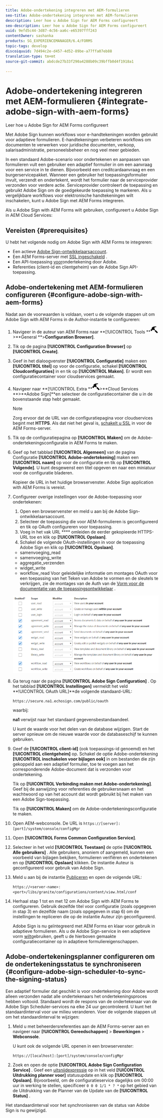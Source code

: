 ```yaml
---
title: Adobe-ondertekening integreren met AEM-formulieren
seo-title: Adobe-ondertekening integreren met AEM-formulieren
description: Leer hoe u Adobe Sign for AEM Forms configureert
seo-description: Leer hoe u Adobe Sign for AEM Forms configureert
uuid: 9efd5c44-3d87-4c56-aa6c-e65397fff243
contentOwner: sashanka
products: SG_EXPERIENCEMANAGER/6.4/FORMS
topic-tags: develop
discoiquuid: 7d494c2e-d457-4d52-89be-a77ffa07eb88
translation-type: tm+mt
source-git-commit: abdcde27b33f290a4288b09c39bffb0d4f1918a1

---
```



# Adobe-ondertekening integreren met AEM-formulieren {#integrate-adobe-sign-with-aem-forms}

Leer hoe u Adobe Sign for AEM Forms configureert

Met Adobe Sign kunnen workflows voor e-handtekeningen worden gebruikt voor adaptieve formulieren. E-handtekeningen verbeteren workflows om documenten te verwerken voor juridische documenten, verkoop, salarisadministratie, personeelsbeheer en nog veel meer gebieden.

In een standaard Adobe-scenario voor ondertekenen en aanpassen van formulieren vult een gebruiker een adaptief formulier in om een aanvraag voor een service in te dienen. Bijvoorbeeld een creditcardaanvraag en een burgerservicepakket. Wanneer een gebruiker het toepassingsformulier invult, verzendt en ondertekent, wordt het formulier naar de serviceprovider verzonden voor verdere actie. Serviceprovider controleert de toepassing en gebruikt Adobe Sign om de goedgekeurde toepassing te markeren. Als u vergelijkbare workflows voor elektronische handtekeningen wilt inschakelen, kunt u Adobe Sign met AEM Forms integreren.

Als u Adobe Sign with AEM Forms wilt gebruiken, configureert u Adobe Sign in AEM Cloud Services:

## Vereisten {#prerequisites}

U hebt het volgende nodig om Adobe Sign with AEM Forms te integreren:

* Een actieve [Adobe Sign-ontwikkelaarsaccount](https://acrobat.adobe.com/us/en/why-adobe/developer-form.html).
* Een AEM Forms-server met [SSL ingeschakeld](/help/sites-administering/ssl-by-default.md) .
* Een API-toepassing [voor](https://www.adobe.io/apis/documentcloud/sign/docs.html#!adobedocs/adobe-sign/master/gstarted/create_app.md)ondertekening door Adobe.
* Referenties (client-id en clientgeheim) van de Adobe Sign API-toepassing.

## Adobe-ondertekening met AEM-formulieren configureren {#configure-adobe-sign-with-aem-forms}

Nadat aan de voorwaarden is voldaan, voert u de volgende stappen uit om Adobe Sign with AEM Forms in de Author-instantie te configureren:

1. Navigeer in de auteur van AEM Forms naar **[!UICONTROL Tools **![hammer](assets/hammer.png)>**General **>**Configuration Browser]**.
1. Tik op de pagina **[!UICONTROL Configuration Browser]** op **[!UICONTROL Create]**.
1. Geef in het dialoogvenster **[!UICONTROL Configuratie]** maken een **[!UICONTROL titel]** op voor de configuratie, schakel **[!UICONTROL Cloudconfiguraties]** in en tik op **[!UICONTROL Maken]**. Er wordt een configuratiecontainer voor cloudservices gemaakt.
1. Navigeer naar **[!UICONTROL Extra **![hamer](assets/hammer.png)>**Cloud Services **>**Adobe Sign]**en selecteer de configuratiecontainer die u in de bovenstaande stap hebt gemaakt.

   >[!NOTE]
   >
   >Zorg ervoor dat de URL van de configuratiepagina voor cloudservices begint met **HTTPS**. Als dat niet het geval is, [schakelt u SSL](/help/sites-administering/ssl-by-default.md) in voor de AEM Forms-server.

1. Tik op de configuratiepagina op **[!UICONTROL Maken]** om de Adobe-ondertekeningsconfiguratie in AEM Forms te maken.
1. Geef op het tabblad **[!UICONTROL Algemeen]** van de pagina Configuratie **[!UICONTROL Adobe-ondertekening]** maken een **[!UICONTROL naam]** op voor de configuratie en tik op **[!UICONTROL Volgende]**. U kunt desgewenst een titel opgeven en naar een miniatuur voor de configuratie bladeren.

   Kopieer de URL in het huidige browservenster. Adobe Sign application with AEM Forms is vereist.

1. Configureer overige instellingen voor de Adobe-toepassing voor ondertekenen:

   1. Open een browservenster en meld u aan bij de Adobe Sign-ontwikkelaarsaccount.
   1. Selecteer de toepassing die voor AEM-formulieren is geconfigureerd en tik op OAuth configureren voor toepassing.
   1. Voeg in het vak URL **** omleiden de eerder gekopieerde HTTPS-URL toe en klik op **[!UICONTROL Opslaan]**.
   1. Schakel de volgende OAuth-instellingen in voor de toepassing Adobe Sign en klik op **[!UICONTROL Opslaan]**.
   * samenvoeging_read
   * samenvoeging_write
   * aggregatie_verzenden
   * widget_write
   * workflow_read
   Voor geleidelijke informatie om montages OAuth voor een toepassing van het Teken van Adobe te vormen en de sleutels te verkrijgen, zie de montages van de Auth van de [Vorm voor de documentatie van de toepassingsontwikkelaar](https://www.adobe.io/apis/documentcloud/sign/docs.html#!adobeio/adobeio-documentation/master/sign/gstarted/configure_oauth.md) .

   ![OAuth Config](assets/oauth_config.png)

1. Ga terug naar de pagina **[!UICONTROL Adobe Sign Configuration]** . Op het tabblad **[!UICONTROL Instellingen]** vermeldt het veld **!UICONTROL OAuth URL]**de volgende standaard-URL:

   `https://secure.na1.echosign.com/public/oauth`

   waarbij:

   **na1** verwijst naar het standaard gegevensbestandaandeel.

   U kunt de waarde voor het delen van de database wijzigen. Start de server opnieuw om de nieuwe waarde voor de databaseschijf te kunnen gebruiken.

1. Geef de **[!UICONTROL client-id]** (ook toepassings-id genoemd) en het **[!UICONTROL clientgeheim]** op. Schakel de optie Adobe-ondertekening **[!UICONTROL inschakelen voor bijlagen ook]** in om bestanden die zijn gekoppeld aan een adaptief formulier, toe te voegen aan het corresponderende Adobe-document dat is verzonden voor ondertekening.

   Tik op **[!UICONTROL Verbinding maken met Adobe-ondertekening]**. Geef bij de aanwijzing voor referenties de gebruikersnaam en het wachtwoord op van het account dat wordt gebruikt bij het maken van een Adobe Sign-toepassing.

   Tik op **[!UICONTROL Maken]** om de Adobe-ondertekeningsconfiguratie te maken.

1. Open AEM-webconsole. De URL is `https://[server]:[port]/system/console/configMgr`
1. Open **[!UICONTROL Forms Common Configuration Service]**.
1. Selecteer in het veld **[!UICONTROL Toestaan]** de optie **[!UICONTROL Alle gebruikers]** . Alle gebruikers, anoniem of aangemeld, kunnen een voorbeeld van bijlagen bekijken, formulieren verifiëren en ondertekenen en op **[!UICONTROL Opslaan]** klikken. De instantie Auteur is geconfigureerd voor gebruik van Adobe Sign.
1. Meld u aan bij de instantie [Publiceren](/help/sites-deploying/deploy.md) en open de volgende URL:

   `https://<server-name>:<port>/libs/granite/configurations/content/view.html/conf`

1. Herhaal stap 1 tot en met 12 om Adobe Sign with AEM Forms te configureren. Gebruik dezelfde titel voor configuratie (zoals opgegeven in stap 3) en dezelfde naam (zoals opgegeven in stap 6) om de instellingen te repliceren die op de instantie Auteur zijn geconfigureerd.

   Adobe Sign is nu geïntegreerd met AEM Forms en klaar voor gebruik in adaptieve formulieren. Als u de Adobe Sign-service in een adaptieve vorm [wilt](/help/forms/using/working-with-adobe-sign.md#configure-adobe-sign-for-an-adaptive-form)gebruiken, geeft u de hierboven gemaakte configuratiecontainer op in adaptieve formuliereigenschappen.

## Adobe-ondertekeningsplanner configureren om de ondertekeningsstatus te synchroniseren {#configure-adobe-sign-scheduler-to-sync-the-signing-status}

Een adaptief formulier dat geschikt is voor ondertekening door Adobe wordt alleen verzonden nadat alle ondertekenaars het ondertekeningsproces hebben voltooid. Standaard wordt de respons van de ondertekenaar van de Adobe Sign Scheduler-services na elke 24 uur gecontroleerd. U kunt het standaardinterval voor uw milieu veranderen. Voer de volgende stappen uit om het standaardinterval te wijzigen:

1. Meld u met beheerdersreferenties aan de AEM Forms-server aan en navigeer naar **[!UICONTROL Gereedschappen]** > **Bewerkingen** > **Webconsole**.

   U kunt ook de volgende URL openen in een browservenster:

   `https://[localhost]:[port]/system/console/configMgr`

1. Zoek en open de optie **[!UICONTROL Adobe Sign Configuration Service]** . Geef een [uitsnijdexpressie](https://en.wikipedia.org/wiki/Cron#CRON_expression) op in het veld **[!UICONTROL Uitdrukking planner voor]** statusupdate en klik op **[!UICONTROL Opslaan]**. Bijvoorbeeld, om de configuratieservice dagelijks om 00:00 uur in werking te stellen, specificeer `0 0 0 1/1 * ? *` op het gebied van de Uitdrukking van de Planner van de Update van de **[!UICONTROL Status]** .

Het standaardinterval voor het synchroniseren van de status van Adobe Sign is nu gewijzigd.
